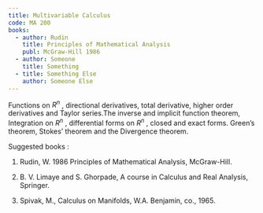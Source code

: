 ```yaml
---
title: Multivariable Calculus
code: MA 200
books:
  - author: Rudin
    title: Principles of Mathematical Analysis
    publ: McGraw-Hill 1986 
  - author: Someone
    title: Something
  - title: Something Else
    author: Someone Else
---
```



Functions on $R^n$ , directional derivatives, total derivative, higher order derivatives and Taylor series.The inverse and implicit function theorem,
Integration on $R^n$ , differential forms on  $R^n$ , closed and exact forms. Green’s theorem, Stokes’ theorem and the Divergence theorem.

Suggested books :

1) Rudin, W. 1986 Principles of Mathematical Analysis, McGraw-Hill.

2) B. V. Limaye and S. Ghorpade, A course in Calculus and Real Analysis, Springer.

3) Spivak, M., Calculus on Manifolds, W.A. Benjamin, co., 1965.
